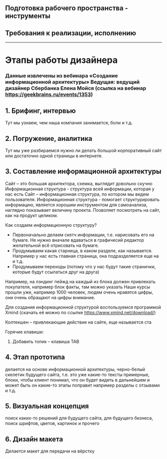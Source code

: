 
## Подготовка рабочего пространства - инструменты
## Требования к реализации, исполнению
---

# Этапы работы дизайнера
### Данные извлечены из вебинара «Создание информационной архитектуры» Ведущая: ведущий дизайнер Сбербанка Елена Мойся (ссылка на вебинар https://geekbrains.ru/events/1353)
## 1. Брифинг, интервью
Тут мы узнаем, чем наша компания занимается, боли и т.д.

## 2. Погружение, аналитика 
Тут мы уже разбираемся нужно ли делать большой корпоративный сайт или достаточно одной страницы в интернете.

## 3. Составление информационной архитектуры
Сайт – это большая архитектора, схемка, выглядит довольно скучно
Информационная структура - структура всей информации, которая у нас есть
Сайт – информационная структура, по котором мы ведем пользователя.
Информационная структура - помогает структурировать информацию, является хорошим инструментом для самоанализа, наглядно показывает величину проекта. Позволяет посмотреть на сайт, как на продукт целиком.

Как создаем информационную структуру?
- Первоначально делаем скетч информации, т.е. нарисовать его на бумаге. Не нужно вначале вдаваться в графичесий редактор желательной всё отрисовать на бумаге.
- Продумываем какая старница, в каком разделе, как называется. Например у нас есть главная страница, она подразделяется еще на и т.д.
- Продумываем переходы (потому что у нас будут такие странички, которые будут ссылаться друг на друга)

Например, на лэндинг пейжд на каждый из блока должен привлекать покупателя, например блок факты, там можно указать Наши курсы прошли уже, например 1000 человек, людям очень нравятся цифры, они очень обращают на цифры внимание.

Для создания информационной структурой воспользуемся программой Xmind (скачать её можно по ссылке https://www.xmind.net/download/)

Колтекшен – привлекающие действие на сайте, еще называется ста

Горячие клавиши: 
1.	Добавить топик – клавиша TAB


## 4. Этап прототипа
делается на основе информационной архитектуры, черно-белый скелетик будущего сайта, т.е. это уже какие-то тексты примерные, блоки, чтобы клиент понимал, что он будет видеть в дальнейшем и может быть он какие-то этапы поправит например разделы с отзывами и т.д.

## 5. Визуальная концепция
поиск каких-то решений для будущего сайта, для будущего бизнеса, поиск шрифтов, цветов, картинок и прочего

## 6. Дизайн макета
Делается макет для передачи на вёрстку
